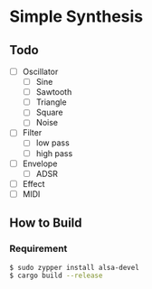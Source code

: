 # Simple Synthesis

## Todo
- [ ] Oscillator
  - [ ] Sine
  - [ ] Sawtooth
  - [ ] Triangle
  - [ ] Square
  - [ ] Noise
- [ ] Filter
  - [ ] low pass
  - [ ] high pass
- [ ] Envelope
  - [ ] ADSR
- [ ] Effect
- [ ] MIDI

## How to Build

### Requirement
```bash
$ sudo zypper install alsa-devel
$ cargo build --release
```